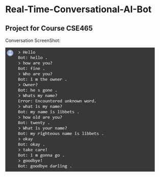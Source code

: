 # Real-Time-Conversational-AI-Bot

## Project for Course CSE465



Conversation ScreenShot: 

![Drag Racing](/Documentation/Ai_Bot_chat.PNG)
